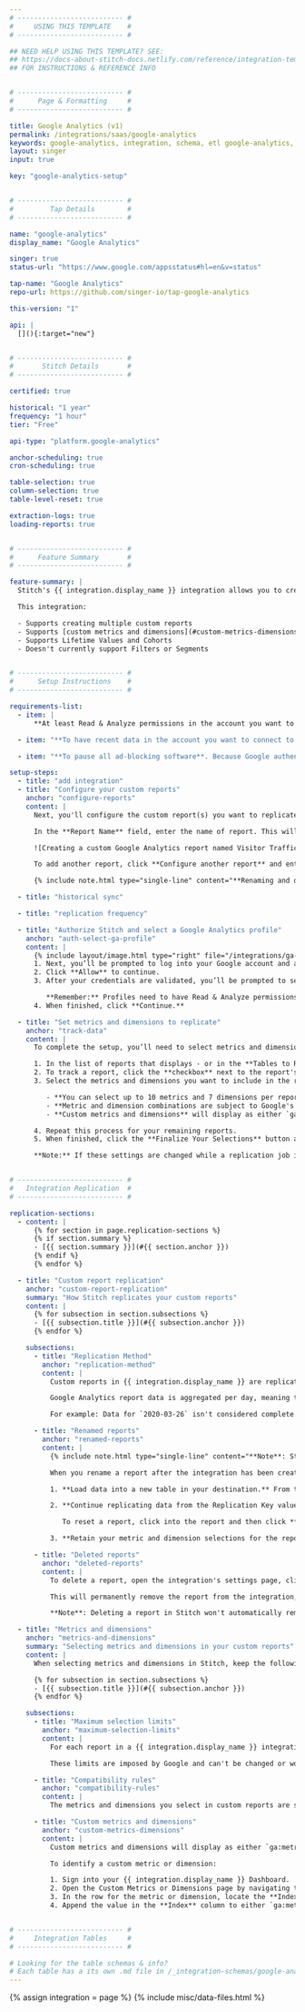 ```yaml
---
# -------------------------- #
#     USING THIS TEMPLATE    #
# -------------------------- #

## NEED HELP USING THIS TEMPLATE? SEE:
## https://docs-about-stitch-docs.netlify.com/reference/integration-templates/saas/
## FOR INSTRUCTIONS & REFERENCE INFO


# -------------------------- #
#      Page & Formatting     #
# -------------------------- #

title: Google Analytics (v1)
permalink: /integrations/saas/google-analytics
keywords: google-analytics, integration, schema, etl google-analytics, google-analytics etl, google-analytics schema
layout: singer
input: true

key: "google-analytics-setup"


# -------------------------- #
#         Tap Details        #
# -------------------------- #

name: "google-analytics"
display_name: "Google Analytics"

singer: true
status-url: "https://www.google.com/appsstatus#hl=en&v=status"

tap-name: "Google Analytics"
repo-url: https://github.com/singer-io/tap-google-analytics

this-version: "1"

api: |
  [](){:target="new"}


# -------------------------- #
#       Stitch Details       #
# -------------------------- #

certified: true 

historical: "1 year"
frequency: "1 hour"
tier: "Free"

api-type: "platform.google-analytics"

anchor-scheduling: true
cron-scheduling: true

table-selection: true
column-selection: true
table-level-reset: true

extraction-logs: true
loading-reports: true


# -------------------------- #
#      Feature Summary       #
# -------------------------- #

feature-summary: |
  Stitch's {{ integration.display_name }} integration allows you to create custom reports by selecting the metrics and dimension you want to replicate. You can create multiple reports and configure each of them individually. Refer to the [Schema](#schema) section for more info and an example table schema.

  This integration:

  - Supports creating multiple custom reports
  - Supports [custom metrics and dimensions](#custom-metrics-dimensions)
  - Supports Lifetime Values and Cohorts
  - Doesn't currently support Filters or Segments


# -------------------------- #
#      Setup Instructions    #
# -------------------------- #

requirements-list:
  - item: |
      **At least Read & Analyze permissions in the account you want to connect to Stitch**. [See Google's documentation for more info](https://support.google.com/analytics/answer/2884495?hl=en){:target="new"}.

  - item: "**To have recent data in the account you want to connect to Stitch.** Verify that there is data from the past 30 days in the account before continuing."

  - item: "**To pause all ad-blocking software**. Because Google authentication uses pop ups, you may encounter issues if ad blockers aren't disabled during the setup."

setup-steps:
  - title: "add integration"
  - title: "Configure your custom reports"
    anchor: "configure-reports"
    content: |
      Next, you'll configure the custom report(s) you want to replicate. The report(s) you enter on this page are used to create the tables in your destination.

      In the **Report Name** field, enter the name of report. This will be used to dynamically create the name of the report's corresponding table in the destination:

      ![Creating a custom Google Analytics report named Visitor Traffic]({{ site.baseurl }}/images/integrations/google-analytics-custom-report.png)

      To add another report, click **Configure another report** and enter a name for the report.

      {% include note.html type="single-line" content="**Renaming and deleting reports**: After the integration is created, renaming and deleting reports will have implications how data from this integration is loaded into your destination. Refer to the [Renamed](#renamed-reports) and [Deleted reports](#deleted-reports) sections for more info." %}

  - title: "historical sync"

  - title: "replication frequency"

  - title: "Authorize Stitch and select a Google Analytics profile"
    anchor: "auth-select-ga-profile"
    content: |
      {% include layout/image.html type="right" file="/integrations/ga-select-profiles.png" alt="Selecting a Google Analytics profile." max-width="400" %}
      1. Next, you’ll be prompted to log into your Google account and approve Stitch’s access to your {{ integration.display_name }} data. **Note that we will only ever read your data.**
      2. Click **Allow** to continue.
      3. After your credentials are validated, you’ll be prompted to select the {{ integration.display_name }} profile you want to connect to Stitch.

         **Remember:** Profiles need to have Read & Analyze permissions to be detected by Stitch. If you don’t see the profile you want in this list, we recommend that you double-check the permission settings.
      4. When finished, click **Continue.**

  - title: "Set metrics and dimensions to replicate"
    anchor: "track-data"
    content: |
      To complete the setup, you’ll need to select metrics and dimensions for each [report](#configure-reports) you want to replicate to your destination.

      1. In the list of reports that displays - or in the **Tables to Replicate** tab, if you skipped this step during setup - locate a report you want to replicate.
      2. To track a report, click the **checkbox** next to the report's name. You'll be redirected to a page with a list of metrics and dimensions available for replication.
      3. Select the metrics and dimensions you want to include in the report. When making your selections, keep the following in mind:

         - **You can select up to 10 metrics and 7 dimensions per report.** This limit is imposed by Google and can't be changed or worked around. When you reach this limit, you won't be able to make any other selections until you de-select a metric or dimension.
         - **Metric and dimension combinations are subject to Google's compatibility rules.** When you select a metric or dimension, all other metrics and dimensions incompatible with the selection will be greyed out. To test your combos before selecting them in Stitch, use [Google's Dimensions & Metrics Explorer](https://ga-dev-tools.appspot.com/dimensions-metrics-explorer/){:target="new"}.
         - **Custom metrics and dimensions** will display as either `ga:metricXX` or `ga:dimensionXX`, where `XX` is replaced with the specific number of the metric or dimension. Refer to the [Custom metrics and dimensions section](#custom-metrics-dimensions) for help identifying custom metrics and dimensions in your {{ integration.display_name }} account.

      4. Repeat this process for your remaining reports.
      5. When finished, click the **Finalize Your Selections** button at the bottom of the screen to save your selections.

      **Note:** If these settings are changed while a replication job is still in progress, they will not be used until the next job starts.


# -------------------------- #
#   Integration Replication  #
# -------------------------- #

replication-sections:
  - content: |
      {% for section in page.replication-sections %}
      {% if section.summary %}
      - [{{ section.summary }}](#{{ section.anchor }})
      {% endif %}
      {% endfor %}

  - title: "Custom report replication"
    anchor: "custom-report-replication"
    summary: "How Stitch replicates your custom reports"
    content: |
      {% for subsection in section.subsections %}
      - [{{ subsection.title }}](#{{ subsection.anchor }})
      {% endfor %}

    subsections:
      - title: "Replication Method"
        anchor: "replication-method"
        content: |
          Custom reports in {{ integration.display_name }} are replicated using Key-based Incremental Replication with `start_date` as a Replication Key. A `start_date` value is a date in `YYYY-MM-DD` format.

          Google Analytics report data is aggregated per day, meaning that the day's data isn't complete until the next day begins. For this reason, data for the current day may be re-replicated until the day is 'complete'. **Note**: The [attribution modeling of your account](https://support.google.com/analytics/answer/1662518?hl=en){:target="new"} may also affect when data is considered complete.

          For example: Data for `2020-03-26` isn't considered complete by Google until `2020-03-27` begins. The integration may re-replicate data for `2020-03-26` until records for `2020-03-27` start to become available.

      - title: "Renamed reports"
        anchor: "renamed-reports"
        content: |
          {% include note.html type="single-line" content="**Note**: Stitch won't send a notification when a report is renamed. We recommend informing your colleagues when a report is renamed to ensure they're using the new, correct destination table." %}

          When you rename a report after the integration has been created, Stitch will:

          1. **Load data into a new table in your destination.** From the date the report is renamed, Stitch will load all data into a new table. The original table will remain in the destination unless you choose to drop it.

          2. **Continue replicating data from the Replication Key value saved for the table.** You'll need to reset the report to re-replicate all data [from the integration's **Start Date**](#define-historical-sync) and have it loaded into the new table.

             To reset a report, click into the report and then click **Report Settings** on the right side of the page. Click the **Reset Report** button.

          3. **Retain your metric and dimension selections for the report.** You won't need to re-select metrics and dimensions.

      - title: "Deleted reports"
        anchor: "deleted-reports"
        content: |
          To delete a report, open the integration's settings page, click **Configure another report**, and click **Remove this report**.

          This will permanently remove the report from the integration, including any selected metrics and dimensions.

          **Note**: Deleting a report in Stitch won't automatically remove the corresponding table in your destination.

  - title: "Metrics and dimensions"
    anchor: "metrics-and-dimensions"
    summary: "Selecting metrics and dimensions in your custom reports"
    content: |
      When selecting metrics and dimensions in Stitch, keep the following in mind:

      {% for subsection in section.subsections %}
      - [{{ subsection.title }}](#{{ subsection.anchor }})
      {% endfor %}

    subsections:
      - title: "Maximum selection limits"
        anchor: "maximum-selection-limits"
        content: |
          For each report in a {{ integration.display_name }} integration, you can select up to [10 metrics](https://developers.google.com/analytics/devguides/reporting/core/v3/reference#metrics){:target="new"} and [7 dimensions](https://developers.google.com/analytics/devguides/reporting/core/v3/reference#dimensions){:target="new"}. 

          These limits are imposed by Google and can't be changed or worked around. When you reach these limits, you won't be able to make any other selections until you de-select a metric or dimension.

      - title: "Compatibility rules"
        anchor: "compatibility-rules"
        content: |
          The metrics and dimensions you select in custom reports are subject to [Google's compatibility rules](https://support.google.com/analytics/answer/1033861?hl=en#ValidDimensionMetricCombinations){:target="new"}. Refer to [Google's Dimensions and Metrics Explorer](https://developers.google.com/analytics/devguides/reporting/core/dimsmets){:target="new"} for a list of valid dimension and metric pairs.

      - title: "Custom metrics and dimensions"
        anchor: "custom-metrics-dimensions"
        content: |
          Custom metrics and dimensions will display as either `ga:metricXX` or `ga:dimensionXX`, where `XX` is replaced with the specific number of the metric or dimension.

          To identify a custom metric or dimension:

          1. Sign into your {{ integration.display_name }} Dashboard.
          2. Open the Custom Metrics or Dimensions page by navigating to **Admin > Property Column > Custom Definitions > Custom Metric/Dimension**.
          3. In the row for the metric or dimension, locate the **Index** column.
          4. Append the value in the **Index** column to either `ga:metric` or `ga:dimension`. For example: If the index for a custom dimension is `1`, the name that displays in Stitch would be `ga:dimension1`.


# -------------------------- #
#     Integration Tables     #
# -------------------------- #

# Looking for the table schemas & info?
# Each table has a its own .md file in /_integration-schemas/google-analytics/v1
---
```

{% assign integration = page %}
{% include misc/data-files.html %}